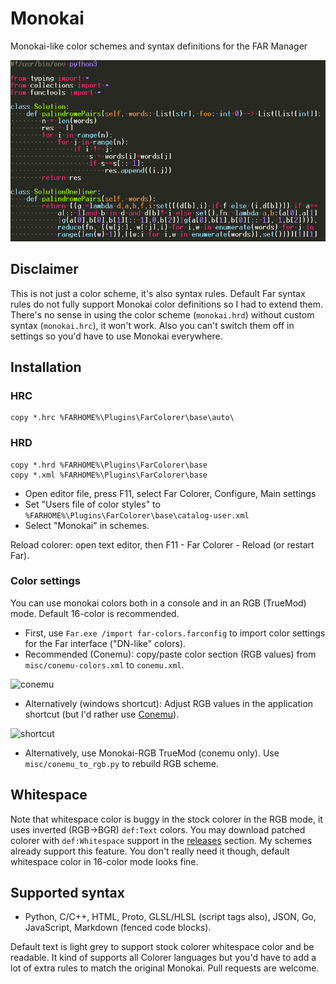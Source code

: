 # Monokai

Monokai-like color schemes and syntax definitions for the FAR Manager

![python](misc/solution.png)

## Disclaimer

This is not just a color scheme, it's also syntax rules.
Default Far syntax rules do not fully support Monokai color definitions so I had to extend them.
There's no sense in using the color scheme (`monokai.hrd`) without custom syntax (`monokai.hrc`),
it won't work. Also you can't switch them off in settings so you'd have to use Monokai everywhere.

## Installation

### HRC

```
copy *.hrc %FARHOME%\Plugins\FarColorer\base\auto\
```

### HRD

```
copy *.hrd %FARHOME%\Plugins\FarColorer\base
copy *.xml %FARHOME%\Plugins\FarColorer\base

```

* Open editor file, press F11, select Far Colorer, Configure, Main settings
* Set "Users file of color styles" to `%FARHOME%\Plugins\FarColorer\base\catalog-user.xml`
* Select "Monokai" in schemes.

Reload colorer: open text editor, then F11 - Far Colorer - Reload (or restart Far).

### Color settings

You can use monokai colors both in a console and in an RGB (TrueMod) mode. Default 16-color is recommended.

* First, use `Far.exe /import far-colors.farconfig` to import color settings for the Far interface ("DN-like" colors).
* Recommended (Conemu): copy/paste color section (RGB values) from `misc/conemu-colors.xml` to `conemu.xml`.

![conemu](misc/conemu.png)

* Alternatively (windows shortcut): Adjust RGB values in the application shortcut (but I'd rather use [Conemu](https://conemu.github.io/)).

![shortcut](misc/shortcut.png)

* Alternatively, use Monokai-RGB TrueMod (conemu only). Use `misc/conemu_to_rgb.py` to rebuild RGB scheme.

## Whitespace

Note that whitespace color is buggy in the stock colorer in the RGB mode,
it uses inverted (RGB->BGR) `def:Text` colors. You may download patched colorer
with `def:Whitespace` support in the [releases](https://github.com/joric/colorer-schemes/releases) section.
My schemes already support this feature.
You don't really need it though, default whitespace color in 16-color mode looks fine.

## Supported syntax

* Python, C/C++, HTML, Proto, GLSL/HLSL (script tags also), JSON, Go, JavaScript, Markdown (fenced code blocks).

Default text is light grey to support stock colorer whitespace color and be readable.
It kind of supports all Colorer languages but you'd have to add a lot of extra rules to match the original Monokai.
Pull requests are welcome. 
